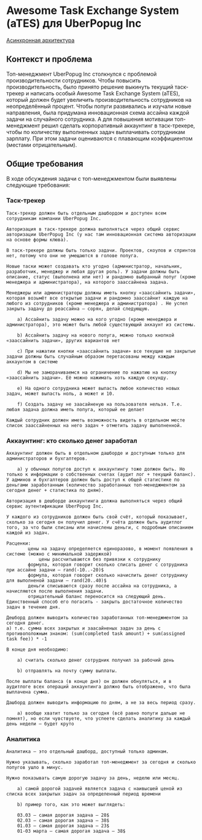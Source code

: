 # Awesome Task Exchange System (aTES) для UberPopug Inc

[Асинхронная архитектура](https://education.borshev.com/architecture)

## Контекст и проблема

Топ-менеджмент UberPopug Inc столкнулся с проблемой производительности сотрудников. Чтобы повысить производительность, было принято решение выкинуть текущий таск-трекер и написать особый Awesome Task Exchange System (aTES), который должен будет увеличить производительность сотрудников на неопределённый процент. Чтобы попуги развивались и изучали новые направления, была придумана инновационная схема ассайна каждой задачи на случайного сотрудника. А для повышения мотивации топ-менеджмент решил сделать корпоративный аккаунтинг в таск-трекере, чтобы по количеству выполненных задач выплачивать сотрудникам зарплату. При этом задачи оцениваются с плавающим коэффициентом (местами отрицательным).

## Общие требования

В ходе обсуждения задачи с топ-менеджментом были выявлены следующие требования:

### Таск-трекер

    Таск-трекер должен быть отдельным дашбордом и доступен всем сотрудникам компании UberPopug Inc.

    Авторизация в таск-трекере должна выполняться через общий сервис авторизации UberPopug Inc (у нас там инновационная система авторизации на основе формы клюва).

    В таск-трекере должны быть только задачи. Проектов, скоупов и спринтов нет, потому что они не умещаются в голове попуга.

    Новые таски может создавать кто угодно (администратор, начальник, разработчик, менеджер и любая другая роль). У задачи должны быть описание, статус (выполнена или нет) и рандомно выбранный попуг (кроме менеджера и администратора), на которого заассайнена задача.

    Менеджеры или администраторы должны иметь кнопку «заассайнить задачи», которая возьмёт все открытые задачи и рандомно заассайнит каждую на любого из сотрудников (кроме менеджера и администратора) . Не успел закрыть задачу до реассайна — сорян, делай следующую.

        a) Ассайнить задачу можно на кого угодно (кроме менеджера и администратора), это может быть любой существующий аккаунт из системы.

        b) Ассайнить задачу на нового попуга, можно только кнопкой «заассайнить задачи», других вариантов нет

        c) При нажатии кнопки «заассайнить задачи» все текущие не закрытые задачи должны быть случайным образом перетасованы между каждым аккаунтом в системе

        d) Мы не заморачиваемся на ограничение по нажатию на кнопку «заассайнить задачи». Её можно нажимать хоть каждую секунду.

        e) На одного сотрудника может выпасть любое количество новых задач, может выпасть ноль, а может и 10.

        f) Создать задачу не заасайненую на пользователя нельзя. Т.е. любая задача должна иметь попуга, который ее делает

    Каждый сотрудник должен иметь возможность видеть в отдельном месте список заассайненных на него задач + отметить задачу выполненной.

### Аккаунтинг: кто сколько денег заработал

    Аккаунтинг должен быть в отдельном дашборде и доступным только для администраторов и бухгалтеров.

        a) у обычных попугов доступ к аккаунтингу тоже должен быть. Но только к информации о собственных счетах (аудит лог + текущий баланс). У админов и бухгалтеров должен быть доступ к общей статистике по деньгами заработанным (количество заработанных топ-менеджментом за сегодня денег + статистика по дням).

    Авторизация в дешборде аккаунтинга должна выполняться через общий сервис аутентификации UberPopug Inc.

    У каждого из сотрудников должен быть свой счёт, который показывает, сколько за сегодня он получил денег. У счёта должен быть аудитлог того, за что были списаны или начислены деньги, с подробным описанием каждой из задач.

    Расценки:
            цены на задачу определяется единоразово, в момент появления в системе (можно с минимальной задержкой)
                цены рассчитываются без привязки к сотруднику
            формула, которая говорит сколько списать денег с сотрудника при ассайне задачи — rand(-10..-20)$
            формула, которая говорит сколько начислить денег сотруднику для выполненой задачи — rand(20..40)$
            деньги списываются сразу после ассайна на сотрудника, а начисляются после выполнения задачи.
            отрицательный баланс переносится на следующий день. Единственный способ его погасить - закрыть достаточное количество задач в течение дня.

    Дешборд должен выводить количество заработанных топ-менеджментом за сегодня денег.
    a) т.е. сумма всех закрытых и заасайненых задач за день с противоположным знаком: (sum(completed task amount) + sum(assigned task fee)) * -1

    В конце дня необходимо:

        a) считать сколько денег сотрудник получил за рабочий день

        b) отправлять на почту сумму выплаты.

    После выплаты баланса (в конце дня) он должен обнуляться, и в аудитлоге всех операций аккаунтинга должно быть отображено, что была выплачена сумма.

    Дашборд должен выводить информацию по дням, а не за весь период сразу.

        a) вообще хватит только за сегодня (всё равно попуги дальше не помнят), но если чувствуете, что успеете сделать аналитику за каждый день недели — будет круто

### Аналитика

    Аналитика — это отдельный дашборд, доступный только админам.

    Нужно указывать, сколько заработал топ-менеджмент за сегодня и сколько попугов ушло в минус.

    Нужно показывать самую дорогую задачу за день, неделю или месяц.

        a) самой дорогой задачей является задача с наивысшей ценой из списка всех закрытых задач за определенный период времени

        b) пример того, как это может выглядеть:

        03.03 — самая дорогая задача — 28$
        02.03 — самая дорогая задача — 38$
        01.03 — самая дорогая задача — 23$
        01-03 марта — самая дорогая задача — 38$